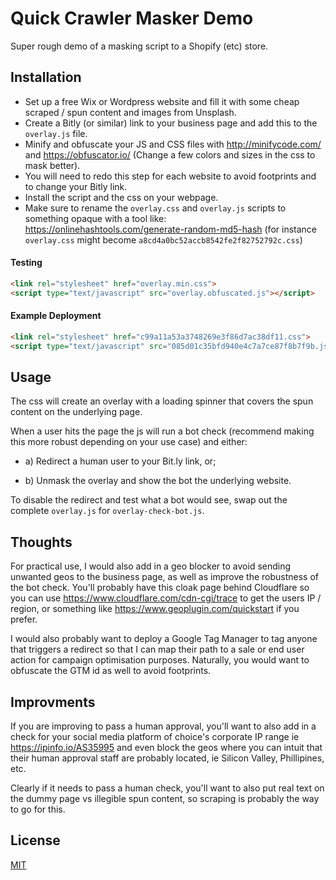 # Quick Crawler Masker Demo

Super rough demo of a masking script to a Shopify (etc) store.

## Installation

* Set up a free Wix or Wordpress website and fill it with some cheap scraped / spun content and images from Unsplash.
* Create a Bitly (or similar) link to your business page and add this to the `overlay.js` file.
* Minify and obfuscate your JS and CSS files with http://minifycode.com/ and https://obfuscator.io/ (Change a few colors and sizes in the css to mask better).
* You will need to redo this step for each website to avoid footprints and to change your Bitly link.
* Install the script and the css on your webpage.
* Make sure to rename the `overlay.css` and `overlay.js` scripts to something opaque with a tool like: https://onlinehashtools.com/generate-random-md5-hash (for instance `overlay.css` might become `a8cd4a0bc52accb8542fe2f82752792c.css`)
#### Testing
```html
<link rel="stylesheet" href="overlay.min.css">
<script type="text/javascript" src="overlay.obfuscated.js"></script>
```
#### Example Deployment
```html
<link rel="stylesheet" href="c99a11a53a3748269e3f86d7ac38df11.css">
<script type="text/javascript" src="085d01c35bfd940e4c7a7ce87f8b7f9b.js"></script>
```


## Usage

The css will create an overlay with a loading spinner that covers the spun content on the underlying page.

When a user hits the page the js will run a bot check (recommend making this more robust depending on your use case) and either:

* a) Redirect a human user to your Bit.ly link, or;

* b) Unmask the overlay and show the bot the underlying website.


To disable the redirect and test what a bot would see, swap out the complete `overlay.js` for `overlay-check-bot.js`.

## Thoughts

For practical use, I would also add in a geo blocker to avoid sending unwanted geos to the business page, as well as improve the robustness of the bot check. You'll probably have this cloak page behind Cloudflare so you can use https://www.cloudflare.com/cdn-cgi/trace to get the users IP / region, or something like https://www.geoplugin.com/quickstart if you prefer.

I would also probably want to deploy a Google Tag Manager to tag anyone that triggers a redirect so that I can map their path to a sale or end user action for campaign optimisation purposes. Naturally, you would want to obfuscate the GTM id as well to avoid footprints.

## Improvments

If you are improving to pass a human approval, you'll want to also add in a check for your social media platform of choice's corporate IP range ie https://ipinfo.io/AS35995 and even block the geos where you can intuit that their human approval staff are probably located, ie Silicon Valley, Phillipines, etc.

Clearly if it needs to pass a human check, you'll want to also put real text on the dummy page vs illegible spun content, so scraping is probably the way to go for this. 


## License
[MIT](https://choosealicense.com/licenses/mit/)
